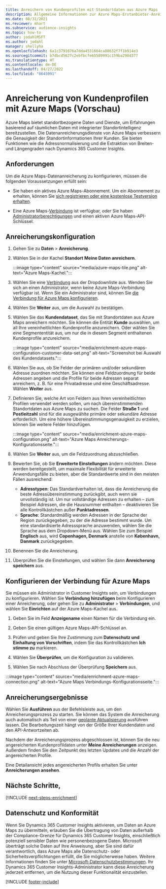 ```yaml
---
title: Anreichern von Kundenprofilen mit Standortdaten aus Azure Maps
description: Allgemeine Informationen zur Azure Maps-Erstanbieter-Anreicherung.
ms.date: 08/31/2021
ms.reviewer: mhart
ms.subservice: audience-insights
ms.topic: how-to
author: jodahlMSFT
ms.author: jodahl
manager: shellyha
ms.openlocfilehash: 6a1c3791076a7dda4531664ca88632f7f1b914e3
ms.sourcegitcommit: b7dbcd5627c2ebfbcfe65589991c159ba290d377
ms.translationtype: HT
ms.contentlocale: de-DE
ms.lasthandoff: 04/27/2022
ms.locfileid: "8645991"
---
```

# <a name="enrichment-of-customer-profiles-with-azure-maps-preview"></a>Anreicherung von Kundenprofilen mit Azure Maps (Vorschau)

Azure Maps bietet standortbezogene Daten und Dienste, um Erfahrungen basierend auf räumlichen Daten mit integrierter Standortintelligenz bereitzustellen. Die Datenanreicherungsdienste von Azure Maps verbessern die Genauigkeit der Standortinformationen Ihrer Kunden. Sie bieten Funktionen wie die Adressnormalisierung und die Extraktion von Breiten- und Längengraden nach Dynamics 365 Customer Insights.

## <a name="prerequisites"></a>Anforderungen

Um die Azure Maps-Datenanreicherung zu konfigurieren, müssen die folgenden Voraussetzungen erfüllt sein:

- Sie haben ein aktives Azure Maps-Abonnement. Um ein Abonnement zu erhalten, können Sie [sich registrieren oder eine kostenlose Testversion erhalten](https://azure.microsoft.com/services/azure-maps/).

- Eine Azure Maps-[Verbindung](connections.md) ist verfügbar, *oder* Sie haben [Administratorberechtigungen](permissions.md#admin) und einen aktiven Azure Maps-API-Schlüssel.

## <a name="configure-the-enrichment"></a>Anreicherungskonfiguration

1. Gehen Sie zu **Daten** > **Anreicherung**. 

1. Wählen Sie in der Kachel **Standort** **Meine Daten anreichern**.

   :::image type="content" source="media/azure-maps-tile.png" alt-text="Azure Maps-Kachel.":::

1. Wählen Sie eine [Verbindung](connections.md) aus der Dropdownliste aus. Wenden Sie sich an einen Administrator, wenn keine Azure Maps-Verbindung verfügbar ist. Wenn Sie ein Administrator sind, können Sie [die Verbindung für Azure Maps konfigurieren](#configure-the-connection-for-azure-maps). 

1. Wählen Sie **Weiter** aus, um die Auswahl zu bestätigen.

1. Wählen Sie das **Kundendataset**, das Sie mit Standortdaten aus Azure Maps anreichern möchten. Sie können die Entität **Kunde** auswählen, um all Ihre vereinheitlichten Kundenprofile anzureichern. Oder wählen Sie eine Segmententität aus, um nur die in diesem Segment enthaltenen Kundenprofile anzureichern.

    :::image type="content" source="media/enrichment-azure-maps-configuration-customer-data-set.png" alt-text="Screenshot bei Auswahl des Kundendatasets.":::

1. Wählen Sie aus, ob Sie Felder der primären und/oder sekundären Adresse zuordnen möchten. Sie können eine Feldzuordnung für beide Adressen angeben und die Profile für beide Adressen separat anreichern, z. B. für eine Privatadresse und eine Geschäftsadresse. Wählen **Weiter** aus.

1. Definieren Sie, welche Art von Feldern aus Ihren vereinheitlichten Profilen verwendet werden sollen, um nach übereinstimmenden Standortdaten aus Azure Maps zu suchen. Die Felder **Straße 1** und **Postleitzahl** sind für die ausgewählte primäre oder sekundäre Adresse erforderlich. Um eine höhere Übereinstimmungsgenauigkeit zu erzielen, können Sie weitere Felder hinzufügen.

   :::image type="content" source="media/enrichment-azure-maps-configuration.png" alt-text="Azure Maps Anreicherungs-Konfigurationsseite.":::

1. Wählen Sie **Weiter** aus, um die Feldzuordnung abzuschließen.

1. Bewerten Sie, ob Sie **Erweiterte Einstellungen** ändern möchten. Diese werden bereitgestellt, um maximale Flexibilität für erweiterte Anwendungsfälle zu bieten, aber die Standardwerte sind in den meisten Fällen ausreichend:
   - **Adresstypen**: Das Standardverhalten ist, dass die Anreicherung die beste Adressübereinstimmung zurückgibt, auch wenn sie unvollständig ist. Um nur vollständige Adressen zu erhalten – zum Beispiel Adressen, die die Hausnummer enthalten – deaktivieren Sie alle Kontrollkästchen außer **Punktadressen**. 
   - **Sprache**: Standardmäßig werden Adressen in der Sprache der Region zurückgegeben, zu der die Adresse bestimmt wurde. Um eine standardisierte Adresssprache anzuwenden, wählen Sie die Sprache aus dem Dropdown-Menü aus. Wählen Sie zum Beispiel **Englisch** aus, wird **Copenhagen, Denmark** anstelle von **København, Danmark** zurückgegeben.

1. Benennen Sie die Anreicherung.

1. Überprüfen Sie die Einstellungen, und wählen Sie dann **Anreicherung speichern** aus.

## <a name="configure-the-connection-for-azure-maps"></a>Konfigurieren der Verbindung für Azure Maps

Sie müssen ein Administrator in Customer Insights sein, um Verbindungen zu konfigurieren. Wählen Sie **Verbindung hinzufügen** beim Konfigurieren einer Anreicherung, oder gehen Sie zu **Administrator** > **Verbindungen**, und wählen Sie **Einrichten** auf der Azure Maps-Kachel aus.

1. Geben Sie im Feld **Anzeigename** einen Namen für die Verbindung ein.

1. Geben Sie einen gültigen Azure Maps-API-Schlüssel an.

1. Prüfen und geben Sie Ihre Zustimmung zum **Datenschutz und Einhaltung von Vorschriften**, indem Sie das Kontrollkästchen **Ich stimme zu** markieren.

1. Wählen Sie **Überprüfen**, um die Konfiguration zu validieren.

1. Wählen Sie nach Abschluss der Überprüfung **Speichern** aus.

:::image type="content" source="media/enrichment-azure-maps-connection.png" alt-text="Azure Maps Verbindungs-Konfigurationsseite.":::

## <a name="enrichment-results"></a>Anreicherungsergebnisse

Wählen Sie **Ausführen** aus der Befehlsleiste aus, um den Anreicherungsprozess zu starten. Sie können das System die Anreicherung auch automatisch als Teil von einer [geplante Aktualisierung](system.md#schedule-tab) ausführen lassen. Die Bearbeitungszeit hängt von der Größe Ihrer Kundendaten und den API-Antwortzeiten ab.

Nachdem der Anreicherungsprozess abgeschlossen ist, können Sie die neu angereicherten Kundenprofildaten unter **Meine Anreicherungen** anzeigen. Außerdem finden Sie den Zeitpunkt des letzten Updates und die Anzahl der angereicherten Profile.

Eine Detailansicht jedes angereicherten Profils erhalten Sie unter **Anreicherungen ansehen**.

## <a name="next-steps"></a>Nächste Schritte,

[!INCLUDE [next-steps-enrichment](includes/next-steps-enrichment.md)]

## <a name="data-privacy-and-compliance"></a>Datenschutz und Konformität

Wenn Sie Dynamics 365 Customer Insights aktivieren, um Daten an Azure Maps zu übermitteln, erlauben Sie die Übertragung von Daten außerhalb der Compliance-Grenze für Dynamics 365 Customer Insights, einschließlich potenziell sensibler Daten wie personenbezogene Daten. Microsoft überträgt solche Daten auf Ihre Anweisung, aber Sie sind dafür verantwortlich, dass Azure Maps alle Datenschutz- oder Sicherheitsverpflichtungen erfüllt, die Sie möglicherweise haben. Weitere Informationen finden Sie unter [Microsoft-Datenschutzbestimmungen](https://go.microsoft.com/fwlink/?linkid=396732).
Ihr Dynamics 365 Customer Insights-Administrator kann diese Anreicherung jederzeit entfernen, um die Nutzung dieser Funktionalität einzustellen.

[!INCLUDE [footer-include](includes/footer-banner.md)]
